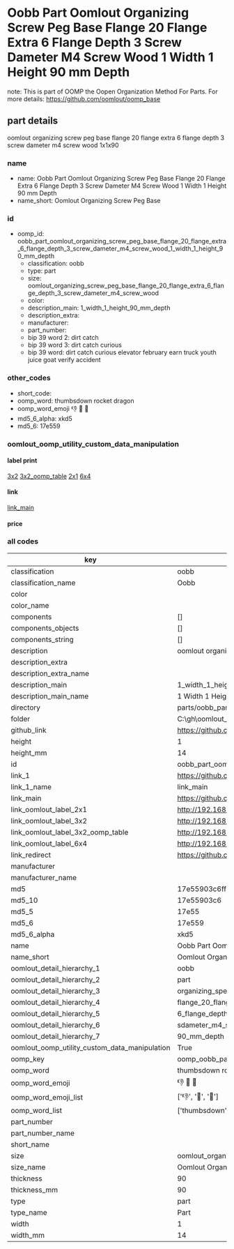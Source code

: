 # Oobb Part Oomlout Organizing Screw Peg Base Flange 20 Flange Extra 6 Flange Depth 3 Screw Dameter M4 Screw Wood 1 Width 1 Height 90 mm Depth  

note: This is part of OOMP the Oopen Organization Method For Parts. For more details: https://github.com/oomlout/oomp_base

##  part details
  



oomlout organizing screw peg base flange 20 flange extra 6 flange depth 3 screw dameter m4 screw wood 1x1x90



### name
* name: Oobb Part Oomlout Organizing Screw Peg Base Flange 20 Flange Extra 6 Flange Depth 3 Screw Dameter M4 Screw Wood 1 Width 1 Height 90 mm Depth
* name_short: Oomlout Organizing Screw Peg Base
### id
* oomp_id: oobb_part_oomlout_organizing_screw_peg_base_flange_20_flange_extra_6_flange_depth_3_screw_dameter_m4_screw_wood_1_width_1_height_90_mm_depth
  * classification: oobb
  * type: part
  * size: oomlout_organizing_screw_peg_base_flange_20_flange_extra_6_flange_depth_3_screw_dameter_m4_screw_wood
  * color: 
  * description_main: 1_width_1_height_90_mm_depth
  * description_extra: 
  * manufacturer: 
  * part_number: 
  * bip 39 word 2: dirt catch
  * bip 39 word 3: dirt catch curious
  * bip 39 word: dirt catch curious elevator february earn truck youth juice goat verify accident

### other_codes
* short_code: 
* oomp_word: thumbsdown rocket dragon
* oomp_word_emoji :thumbsdown: :rocket: :dragon:
* md5_6_alpha: xkd5
* md5_6: 17e559






### oomlout_oomp_utility_custom_data_manipulation
#### label print
[3x2](http://192.168.1.245:1112/?label=oomp%20xkd5)
[3x2_oomp_table](http://192.168.1.108:1112/?label=oomp%20xkd5)
[2x1](http://192.168.1.242:1112/?label=oomp%20xkd5)
[6x4](http://192.168.1.55:1112/?label=oomp%20xkd5)    

#### link

[link_main](https://github.com/oomlout/oomlout_oobb_version_4_generated_parts/tree/main/navigation_oomp/oobb/part/oomlout_organizing_screw_peg_base_flange_20_flange_extra_6_flange_depth_3_screw_dameter_m4_screw_wood/1_width_1_height_90_mm_depth/part)                              

#### price







### all codes 
| key | value |  
| --- | --- |  
| classification | oobb |  
| classification_name | Oobb |  
| color |  |  
| color_name |  |  
| components | [] |  
| components_objects | [] |  
| components_string | [] |  
| description | oomlout organizing screw peg base flange 20 flange extra 6 flange depth 3 screw dameter m4 screw wood 1x1x90 |  
| description_extra |  |  
| description_extra_name |  |  
| description_main | 1_width_1_height_90_mm_depth |  
| description_main_name | 1 Width 1 Height 90 mm Depth |  
| directory | parts/oobb_part_oomlout_organizing_screw_peg_base_flange_20_flange_extra_6_flange_depth_3_screw_dameter_m4_screw_wood_1_width_1_height_90_mm_depth |  
| folder | C:\gh\oomlout_oobb_version_4_generated_parts\parts\oobb_part_oomlout_organizing_screw_peg_base_flange_20_flange_extra_6_flange_depth_3_screw_dameter_m4_screw_wood_1_width_1_height_90_mm_depth |  
| github_link | https://github.com/oomlout/oomlout_oomp_part_src/tree/main/parts/oobb_part_oomlout_organizing_screw_peg_base_flange_20_flange_extra_6_flange_depth_3_screw_dameter_m4_screw_wood_1_width_1_height_90_mm_depth |  
| height | 1 |  
| height_mm | 14 |  
| id | oobb_part_oomlout_organizing_screw_peg_base_flange_20_flange_extra_6_flange_depth_3_screw_dameter_m4_screw_wood_1_width_1_height_90_mm_depth |  
| link_1 | https://github.com/oomlout/oomlout_oobb_version_4_generated_parts/tree/main/navigation_oomp/oobb/part/oomlout_organizing_screw_peg_base_flange_20_flange_extra_6_flange_depth_3_screw_dameter_m4_screw_wood/1_width_1_height_90_mm_depth/part |  
| link_1_name | link_main |  
| link_main | https://github.com/oomlout/oomlout_oobb_version_4_generated_parts/tree/main/navigation_oomp/oobb/part/oomlout_organizing_screw_peg_base_flange_20_flange_extra_6_flange_depth_3_screw_dameter_m4_screw_wood/1_width_1_height_90_mm_depth/part |  
| link_oomlout_label_2x1 | http://192.168.1.242:1112/?label=oomp%20xkd5 |  
| link_oomlout_label_3x2 | http://192.168.1.245:1112/?label=oomp%20xkd5 |  
| link_oomlout_label_3x2_oomp_table | http://192.168.1.108:1112/?label=oomp%20xkd5 |  
| link_oomlout_label_6x4 | http://192.168.1.55:1112/?label=oomp%20xkd5 |  
| link_redirect | https://github.com/oomlout/oomlout_oobb_version_4_generated_parts/tree/main/parts/oobb_oomlout_organizing_screw_peg_base_flange_20_flange_extra_6_flange_depth_3_screw_dameter_m4_screw_wood_01_01_90 |  
| manufacturer |  |  
| manufacturer_name |  |  
| md5 | 17e55903c6ff7d25152a247e6bc901f5 |  
| md5_10 | 17e55903c6 |  
| md5_5 | 17e55 |  
| md5_6 | 17e559 |  
| md5_6_alpha | xkd5 |  
| name | Oobb Part Oomlout Organizing Screw Peg Base Flange 20 Flange Extra 6 Flange Depth 3 Screw Dameter M4 Screw Wood 1 Width 1 Height 90 mm Depth |  
| name_short | Oomlout Organizing Screw Peg Base |  
| oomlout_detail_hierarchy_1 | oobb |  
| oomlout_detail_hierarchy_2 | part |  
| oomlout_detail_hierarchy_3 | organizing_speg_base |  
| oomlout_detail_hierarchy_4 | flange_20_flange_extra |  
| oomlout_detail_hierarchy_5 | 6_flange_depth_3 |  
| oomlout_detail_hierarchy_6 | sdameter_m4_swood |  
| oomlout_detail_hierarchy_7 | 90_mm_depth |  
| oomlout_oomp_utility_custom_data_manipulation | True |  
| oomp_key | oomp_oobb_part_oomlout_organizing_screw_peg_base_flange_20_flange_extra_6_flange_depth_3_screw_dameter_m4_screw_wood_1_width_1_height_90_mm_depth |  
| oomp_word | thumbsdown rocket dragon |  
| oomp_word_emoji | :thumbsdown: :rocket: :dragon: |  
| oomp_word_emoji_list | [':thumbsdown:', ':rocket:', ':dragon:'] |  
| oomp_word_list | ['thumbsdown', 'rocket', 'dragon'] |  
| part_number |  |  
| part_number_name |  |  
| short_name |  |  
| size | oomlout_organizing_screw_peg_base_flange_20_flange_extra_6_flange_depth_3_screw_dameter_m4_screw_wood |  
| size_name | Oomlout Organizing Screw Peg Base Flange 20 Flange Extra 6 Flange Depth 3 Screw Dameter M4 Screw Wood |  
| thickness | 90 |  
| thickness_mm | 90 |  
| type | part |  
| type_name | Part |  
| width | 1 |  
| width_mm | 14 |  
